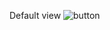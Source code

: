 Default view
![button](https://github.com/bikkuri/BEM/blob/master/items/button/button.png?raw=true "Button")